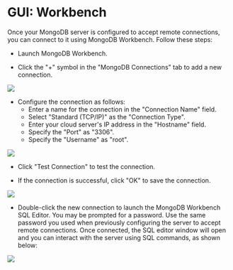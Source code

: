 # GUI: Workbench

Once your MongoDB server is configured to accept remote connections, you can connect to it using MongoDB Workbench. Follow these steps:

- Launch MongoDB Workbench.

- Click the "+" symbol in the "MongoDB Connections" tab to add a new connection.

![](https://docs.bitnami.com/images/img/components/mongodb/mongodb-mwb-1.png)

- Configure the connection as follows:
  - Enter a name for the connection in the "Connection Name" field.
  - Select "Standard (TCP/IP)" as the "Connection Type".
  - Enter your cloud server's IP address in the "Hostname" field.
  - Specify the "Port" as "3306".
  - Specify the "Username" as "root".

![](https://docs.bitnami.com/images/img/components/mongodb/mongodb-mwb-2.png)

- Click "Test Connection" to test the connection.

- If the connection is successful, click "OK" to save the connection.

![](https://docs.bitnami.com/images/img/components/mongodb/mongodb-mwb-3.png)

- Double-click the new connection to launch the MongoDB Workbench SQL Editor. You may be prompted for a password. Use the same password you used when previously configuring the server to accept remote connections. Once connected, the SQL editor window will open and you can interact with the server using SQL commands, as shown below:

![](https://docs.bitnami.com/images/img/components/mongodb/mongodb-mwb-4.png)